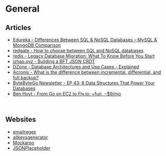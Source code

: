# General

## Articles

- [Edureka - Differences Between SQL & NoSQL Databases – MySQL & MongoDB Comparison](https://www.edureka.co/blog/sql-vs-nosql-db/)
- [redgate - How to choose between SQL and NoSQL databases](https://www.red-gate.com/simple-talk/databases/nosql/how-to-choose-between-sql-and-nosql-databases/)
- [redis - Legacy Database Migration: What To Know Before You Start](https://redis.com/blog/legacy-database-migration/)
- [jzhao.xyz - Building a BFT JSON CRDT](https://jzhao.xyz/posts/bft-json-crdt/)
- [DZone - Database Architectures and Use Cases - Explained](https://dzone.com/articles/database-architectures-amp-use-cases-explained)
- [Acronis - What is the difference between incremental, differential, and full backup?](https://www.acronis.com/en-sg/blog/posts/incremental-differential-backups/)
- [ByteByteGo Newsletter - EP 43: 8 Data Structures That Power Your Databases](https://blog.bytebytego.com/p/ep-43-8-data-structures-that-power)
- [Ben Hoyt - From Go on EC2 to Fly.io: +fun, −$9/mo](https://benhoyt.com/writings/flyio/)

&nbsp;

## Websites

- [emailregex](https://emailregex.com/)
- [allkeysgenerator](https://www.allkeysgenerator.com/Random/Security-Encryption-Key-Generator.aspx)
- [Mockaroo](https://www.mockaroo.com/)
- [JSONPlaceholder](https://jsonplaceholder.typicode.com/)

&nbsp;
